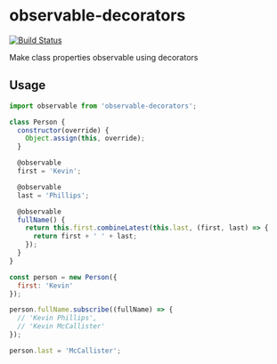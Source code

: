 # observable-decorators

[![Build Status](https://travis-ci.org/phillipskevin/observable-decorators.svg?branch=master)](https://travis-ci.org/phillipskevin/observable-decorators)

Make class properties observable using decorators

## Usage

```js
import observable from 'observable-decorators';

class Person {
  constructor(override) {
    Object.assign(this, override);
  }

  @observable
  first = 'Kevin';

  @observable
  last = 'Phillips';

  @observable
  fullName() {
    return this.first.combineLatest(this.last, (first, last) => {
      return first + ' ' + last;
    });
  }
}

const person = new Person({
  first: 'Kevin'
});

person.fullName.subscribe((fullName) => {
  // 'Kevin Phillips',
  // 'Kevin McCallister'
});

person.last = 'McCallister';
```
